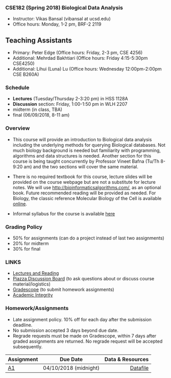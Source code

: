### CSE182 (Spring 2018) Biological Data Analysis

- Instructor: Vikas Bansal (vibansal at ucsd.edu)
- Office hours: Monday, 1-2 pm, BRF-2 2119

## Teaching Assistants
- Primary: Peter Edge (Office hours: Friday, 2-3 pm, CSE 4256)
- Additional: Mehrdad Bakhtiari (Office hours: Friday 4:15-5:30pm CSE4250)
- Additional: Lihui (Luna) Lu (Office hours: Wednesday 12:00pm-2:00pm CSE B260A)

### Schedule 

- **Lectures** (Tuesday/Thursday 2-3:20 pm) in HSS 1128A
- **Discussion** section: Friday, 1:00-1:50 pm in WLH 2207 
- midterm (in class, TBA)
- final (06/09/2018, 8-11 am) 

### Overview 

- This course will provide an introduction to Biological data analysis including the underlying methods for querying Biological databases. Not much biology background is needed but familiarity with programming, algorithms and data structures is needed. Another section for this course is being taught concurrently by Professor Vineet Bafna (Tu/Th 8-9:20 am) and the two sections will cover the same material. 

- There is no required textbook for this course, lecture slides will be provided on the course webpage but are not a substitute for lecture notes. We will use  http://bioinformaticsalgorithms.com/, as an optional book.  Future recommended reading will be provided as needed. For Biology, the classic reference  Molecular Biology of the Cell  is available [online](http://www.ncbi.nlm.nih.gov/books/NBK21054/).

- Informal syllabus for the course is available [here](https://www.dropbox.com/s/rcpdzixvjgg6fds/syllabus_outline.pdf?dl=0)


### Grading Policy

 - 50% for assignments (can do a project instead of last two assignments)
 - 20% for midterm
 - 30% for final 

### LINKS

 - [Lectures and Reading](https://github.com/vibansal/CSE182/blob/master/lectures/readme.md)
 - [Piazza Discussion Board](https://piazza.com/ucsd/spring2018/cse182/home) (to ask questions about or discuss course material/logistics)
 - [Gradescope](https://gradescope.com/) (to submit homework assignments)
 - [Academic Integrity](https://www.dropbox.com/s/s7ugrqp3ykpu5np/AcademicIntegrityPolicy.pdf?dl=0)
 
### Homework/Assignments

- Late assignment policy. 10% off for each day after the submission deadline.
- No submission accepted 3 days beyond due date.
- Regrade requests must be made on Gradescope, within 7 days after graded assignments are returned. No regrade request will be accepted subsequently.

| Assignment | Due Date  | Data & Resources |
| ------------- |:-------------:| -----:|
| [A1](https://github.com/vibansal/CSE182/blob/master/assignments/a1.pdf) | 04/10/2018 (midnight) | [Datafile](https://github.com/vibansal/CSE182/blob/master/assignments/datafile.txt) | 



